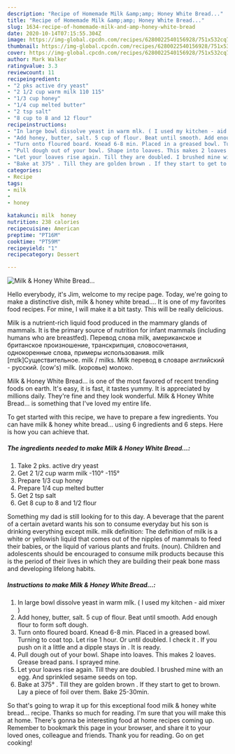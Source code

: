 ```yaml
---
description: "Recipe of Homemade Milk &amp;amp; Honey White Bread..."
title: "Recipe of Homemade Milk &amp;amp; Honey White Bread..."
slug: 1634-recipe-of-homemade-milk-and-amp-honey-white-bread
date: 2020-10-14T07:15:55.304Z
image: https://img-global.cpcdn.com/recipes/6280022540156928/751x532cq70/milk-honey-white-bread-recipe-main-photo.jpg
thumbnail: https://img-global.cpcdn.com/recipes/6280022540156928/751x532cq70/milk-honey-white-bread-recipe-main-photo.jpg
cover: https://img-global.cpcdn.com/recipes/6280022540156928/751x532cq70/milk-honey-white-bread-recipe-main-photo.jpg
author: Mark Walker
ratingvalue: 3.3
reviewcount: 11
recipeingredient:
- "2 pks active dry yeast"
- "2 1/2 cup warm milk 110 115"
- "1/3 cup honey"
- "1/4 cup melted butter"
- "2 tsp salt"
- "8 cup to 8 and 12 flour"
recipeinstructions:
- "In large bowl dissolve yeast in warm mlk. ( I used my kitchen - aid mixer )"
- "Add honey, butter, salt. 5 cup of flour. Beat until smooth. Add enough flour to form soft dough."
- "Turn onto floured board. Knead 6-8 min. Placed in a greased bowl. Turning to coat top. Let rise 1 hour. Or until doubled. I check it . If you push on it a little and a dipple stays in . It is ready."
- "Pull dough out of your bowl. Shape into loaves. This makes 2 loaves. Grease bread pans. I sprayed mine."
- "Let your loaves rise again. Till they are doubled. I brushed mine with an egg. And sprinkled sesame seeds on top."
- "Bake at 375° . Till they are golden brown . If they start to get to brown. Lay a piece of foil over them. Bake 25-30min."
categories:
- Recipe
tags:
- milk
- 
- honey

katakunci: milk  honey 
nutrition: 238 calories
recipecuisine: American
preptime: "PT16M"
cooktime: "PT59M"
recipeyield: "1"
recipecategory: Dessert

---
```



![Milk &amp; Honey White Bread...](https://img-global.cpcdn.com/recipes/6280022540156928/751x532cq70/milk-honey-white-bread-recipe-main-photo.jpg)

Hello everybody, it's Jim, welcome to my recipe page. Today, we're going to make a distinctive dish, milk &amp; honey white bread.... It is one of my favorites food recipes. For mine, I will make it a bit tasty. This will be really delicious.

Milk is a nutrient-rich liquid food produced in the mammary glands of mammals. It is the primary source of nutrition for infant mammals (including humans who are breastfed). Перевод слова milk, американское и британское произношение, транскрипция, словосочетания, однокоренные слова, примеры использования. milk [mɪlk]Существительное. milk / milks. Milk перевод в словаре английский - русский. (cow&#39;s) milk. (коровье) молоко.

Milk &amp; Honey White Bread... is one of the most favored of recent trending foods on earth. It's easy, it is fast, it tastes yummy. It is appreciated by millions daily. They're fine and they look wonderful. Milk &amp; Honey White Bread... is something that I've loved my entire life.


To get started with this recipe, we have to prepare a few ingredients. You can have milk &amp; honey white bread... using 6 ingredients and 6 steps. Here is how you can achieve that.

<!--inarticleads1-->

##### The ingredients needed to make Milk &amp; Honey White Bread...:

1. Take 2 pks. active dry yeast
1. Get 2 1/2 cup warm milk -110° -115°
1. Prepare 1/3 cup honey
1. Prepare 1/4 cup melted butter
1. Get 2 tsp salt
1. Get 8 cup to 8 and 1/2 flour


Something my dad is still looking for to this day. A beverage that the parent of a certain avetard wants his son to consume everyday but his son is drinking everything except milk. milk definition: The definition of milk is a white or yellowish liquid that comes out of the nipples of mammals to feed their babies, or the liquid of various plants and fruits. (noun). Children and adolescents should be encouraged to consume milk products because this is the period of their lives in which they are building their peak bone mass and developing lifelong habits. 

<!--inarticleads2-->

##### Instructions to make Milk &amp; Honey White Bread...:

1. In large bowl dissolve yeast in warm mlk. ( I used my kitchen - aid mixer )
1. Add honey, butter, salt. 5 cup of flour. Beat until smooth. Add enough flour to form soft dough.
1. Turn onto floured board. Knead 6-8 min. Placed in a greased bowl. Turning to coat top. Let rise 1 hour. Or until doubled. I check it . If you push on it a little and a dipple stays in . It is ready.
1. Pull dough out of your bowl. Shape into loaves. This makes 2 loaves. Grease bread pans. I sprayed mine.
1. Let your loaves rise again. Till they are doubled. I brushed mine with an egg. And sprinkled sesame seeds on top.
1. Bake at 375° . Till they are golden brown . If they start to get to brown. Lay a piece of foil over them. Bake 25-30min.




So that's going to wrap it up for this exceptional food milk &amp; honey white bread... recipe. Thanks so much for reading. I'm sure that you will make this at home. There's gonna be interesting food at home recipes coming up. Remember to bookmark this page in your browser, and share it to your loved ones, colleague and friends. Thank you for reading. Go on get cooking!
